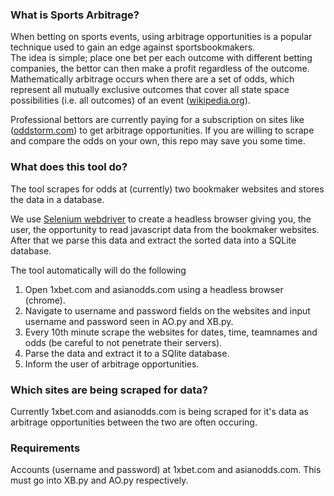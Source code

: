 ### What is Sports Arbitrage?

When betting on sports events, using arbitrage opportunities is a popular technique used to gain an edge against sportsbookmakers.  
The idea is simple; place one bet per each outcome with different betting companies, the bettor can then make a profit regardless of the outcome. Mathematically arbitrage occurs when there are a set of odds, which represent all mutually exclusive outcomes that cover all state space possibilities (i.e. all outcomes) of an event ([wikipedia.org](https://en.wikipedia.org/wiki/Arbitrage_betting)).

Professional bettors are currently paying for a subscription on sites like ([oddstorm.com](https://www.oddstorm.com/)) to get arbitrage opportunities. If you are willing to scrape and compare the odds on your own, this repo may save you some time.

### What does this tool do?

The tool scrapes for odds at (currently) two bookmaker websites and stores the data in a database.

We use [Selenium webdriver](https://www.seleniumhq.org/projects/webdriver/) to create a headless browser giving you, the user, the opportunity to read javascript data from the bookmaker websites. After that we parse this data and extract the sorted data into a SQLite database. 

The tool automatically will do the following 
1) Open 1xbet.com and asianodds.com using a headless browser (chrome).
2) Navigate to username and password fields on the websites and input username and password seen in AO.py and XB.py.
3) Every 10th minute scrape the websites for dates, time, teamnames and odds (be careful to not penetrate their servers).
4) Parse the data and extract it to a SQlite database.
5) Inform the user of arbitrage opportunities.


### Which sites are being scraped for data?

Currently 1xbet.com and asianodds.com is being scraped for it's data as arbitrage opportunities between the two are often occuring. 



### Requirements 

Accounts (username and password) at 1xbet.com and asianodds.com. This must go into XB.py and AO.py respectively. 





